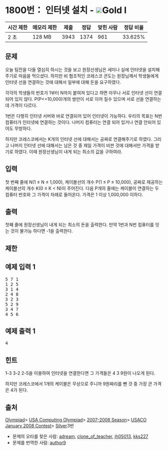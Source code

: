 # 1800번： 인터넷 설치 - <img src="https://static.solved.ac/tier_small/15.svg" style="height:20px" />Gold I


| 시간 제한 | 메모리 제한 | 제출 | 정답 | 맞힌 사람 | 정답 비율 |
| --- | --- | --- | --- | --- | --- |
| 2 초 | 128 MB | 3943 | 1374 | 961 | 33.625% |


## 문제


오늘 팀전을 다들 열심히 하시는 것을 보고 원장선생님은 세미나 실에 인터넷을 설치해 주기로 마음을 먹으셨다. 하지만 비 협조적인 코레스코 콘도는 원장님께서 학생들에게 인터넷 선을 연결하는 것에 대해서 일부에 대해 돈을 요구하였다.

각각의 학생들의 번호가 1부터 N까지 붙여져 있다고 하면 아무나 서로 인터넷 선이 연결되어 있지 않다. P(P<=10,000)개의 쌍만이 서로 이어 질수 있으며 서로 선을 연결하는데 가격이 다르다.

1번은 다행히 인터넷 서버와 바로 연결되어 있어 인터넷이 가능하다. 우리의 목표는 N번 컴퓨터가 인터넷에 연결하는 것이다. 나머지 컴퓨터는 연결 되어 있거나 연결 안되어 있어도 무방하다.

하지만 코레스코에서는 K개의 인터넷 선에 대해서는 공짜로 연결해주기로 하였다. 그리고 나머지 인터넷 선에 대해서는 남은 것 중 제일 가격이 비싼 것에 대해서만 가격을 받기로 하였다. 이때 원장선생님이 내게 되는 최소의 값을 구하여라.




## 입력


첫 번째 줄에 N(1 ≤ N ≤ 1,000), 케이블선의 개수 P(1 ≤ P ≤ 10,000), 공짜로 제공하는 케이블선의 개수 K(0 ≤ K < N)이 주어진다. 다음 P개의 줄에는 케이블이 연결하는 두 컴퓨터 번호와 그 가격이 차례로 들어온다. 가격은 1 이상 1,000,000 이하다.




## 출력


첫째 줄에 원장선생님이 내게 되는 최소의 돈을 출력한다. 만약 1번과 N번 컴퓨터를 잇는 것이 불가능 하다면 -1을 출력한다.




## 제한




## 예제 입력 1


<pre>5 7 1
1 2 5
3 1 4
2 4 8
3 2 3
5 2 9
3 4 7
4 5 6</pre>


## 예제 출력 1


<pre>4</pre>




## 힌트


1-3 3-2 2-5을 이용하여 인터넷을 연결한다면 그 가격들은 4 3 9원이 나오게 된다.

하지만 코레스코에서 1개의 케이블은 무상으로 주니까 9원짜리를 뺀 것 중 가장 큰 가격은 4가 된다.





## 출처


[Olympiad](/category/2)> [USA Computing Olympiad](/category/106)> [2007-2008 Season](/category/146)> [USACO January 2008 Contest](/category/151)> [Silver](/category/detail/682)3번
- 문제의 오타를 찾은 사람: [adream](/user/adream), [clone_of_teacher](/user/clone_of_teacher), [jh05013](/user/jh05013), [kks227](/user/kks227)
- 문제를 번역한 사람: [author9](/user/author9)




